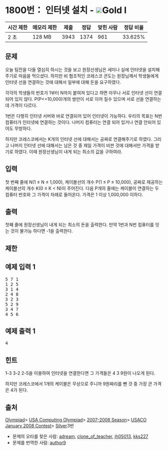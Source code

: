 # 1800번： 인터넷 설치 - <img src="https://static.solved.ac/tier_small/15.svg" style="height:20px" />Gold I


| 시간 제한 | 메모리 제한 | 제출 | 정답 | 맞힌 사람 | 정답 비율 |
| --- | --- | --- | --- | --- | --- |
| 2 초 | 128 MB | 3943 | 1374 | 961 | 33.625% |


## 문제


오늘 팀전을 다들 열심히 하시는 것을 보고 원장선생님은 세미나 실에 인터넷을 설치해 주기로 마음을 먹으셨다. 하지만 비 협조적인 코레스코 콘도는 원장님께서 학생들에게 인터넷 선을 연결하는 것에 대해서 일부에 대해 돈을 요구하였다.

각각의 학생들의 번호가 1부터 N까지 붙여져 있다고 하면 아무나 서로 인터넷 선이 연결되어 있지 않다. P(P<=10,000)개의 쌍만이 서로 이어 질수 있으며 서로 선을 연결하는데 가격이 다르다.

1번은 다행히 인터넷 서버와 바로 연결되어 있어 인터넷이 가능하다. 우리의 목표는 N번 컴퓨터가 인터넷에 연결하는 것이다. 나머지 컴퓨터는 연결 되어 있거나 연결 안되어 있어도 무방하다.

하지만 코레스코에서는 K개의 인터넷 선에 대해서는 공짜로 연결해주기로 하였다. 그리고 나머지 인터넷 선에 대해서는 남은 것 중 제일 가격이 비싼 것에 대해서만 가격을 받기로 하였다. 이때 원장선생님이 내게 되는 최소의 값을 구하여라.




## 입력


첫 번째 줄에 N(1 ≤ N ≤ 1,000), 케이블선의 개수 P(1 ≤ P ≤ 10,000), 공짜로 제공하는 케이블선의 개수 K(0 ≤ K < N)이 주어진다. 다음 P개의 줄에는 케이블이 연결하는 두 컴퓨터 번호와 그 가격이 차례로 들어온다. 가격은 1 이상 1,000,000 이하다.




## 출력


첫째 줄에 원장선생님이 내게 되는 최소의 돈을 출력한다. 만약 1번과 N번 컴퓨터를 잇는 것이 불가능 하다면 -1을 출력한다.




## 제한




## 예제 입력 1


<pre>5 7 1
1 2 5
3 1 4
2 4 8
3 2 3
5 2 9
3 4 7
4 5 6</pre>


## 예제 출력 1


<pre>4</pre>




## 힌트


1-3 3-2 2-5을 이용하여 인터넷을 연결한다면 그 가격들은 4 3 9원이 나오게 된다.

하지만 코레스코에서 1개의 케이블은 무상으로 주니까 9원짜리를 뺀 것 중 가장 큰 가격은 4가 된다.





## 출처


[Olympiad](/category/2)> [USA Computing Olympiad](/category/106)> [2007-2008 Season](/category/146)> [USACO January 2008 Contest](/category/151)> [Silver](/category/detail/682)3번
- 문제의 오타를 찾은 사람: [adream](/user/adream), [clone_of_teacher](/user/clone_of_teacher), [jh05013](/user/jh05013), [kks227](/user/kks227)
- 문제를 번역한 사람: [author9](/user/author9)




